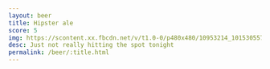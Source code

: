 ```yaml
---
layout: beer
title: Hipster ale
score: 5
img: https://scontent.xx.fbcdn.net/v/t1.0-0/p480x480/10953214_10153055770813745_8713996460827737605_n.jpg?oh=f36e9323b5e975ecbdf4e9b234ec04d5&oe=58CF80D1
desc: Just not really hitting the spot tonight
permalink: /beer/:title.html
---
```

